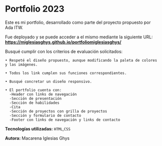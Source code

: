 # Portfolio 2023


Este es mi portfolio, desarrollado como parte del proyecto propuesto por Ada ITW.



Fue deployado y se puede acceder a el mismo mediante la siguiente URL: 
**https://miglesiasghys.github.io/portfoliomiglesiasghys/**



Busqué cumplir con los criterios de evaluación solicitados:
```
• Respeté el diseño propuesto, aunque modificando la paleta de colores y las imágenes.

• Todos los link cumplen sus funciones correspondientes.

• Busqué concretar un diseño responsivo.

• El portfolio cuenta con:
  -Header con links de navegación
  -Sección de presentación
  -Sección de habilidades
  -Cita
  -Sección de proyectos con grilla de proyectos 
  -Sección y formulario de contacto
  -Footer con links de navegación y links de contacto
```

**Tecnologías utilizadas:**
`HTML`,`CSS`



**Autora:**
Macarena Iglesias Ghys
